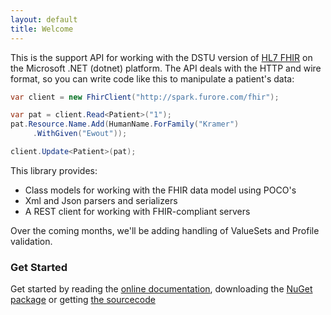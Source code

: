 ```yaml
---
layout: default
title: Welcome
---
```


This is the support API for working with the DSTU version of [HL7 FHIR][1] on the Microsoft .NET (dotnet) platform. The API deals with the HTTP and wire format, so you can write code like this to manipulate a patient's data: 

```csharp
var client = new FhirClient("http://spark.furore.com/fhir");

var pat = client.Read<Patient>("1");
pat.Resource.Name.Add(HumanName.ForFamily("Kramer")
   	 .WithGiven("Ewout"));

client.Update<Patient>(pat);
```

This library provides:

* Class models for working with the FHIR data model using POCO's
* Xml and Json parsers and serializers
* A REST client for working with FHIR-compliant servers

Over the coming months, we'll be adding handling of ValueSets and Profile validation.

### Get Started
Get started by reading the [online documentation](docu-index.html), downloading the [NuGet package][2] or getting [the sourcecode][3]

[1]: http://www.hl7.org/fhir
[2]: http://www.nuget.org/packages/Hl7.Fhir
[3]: http://www.github.com/ewoutkramer/fhir-net-api

